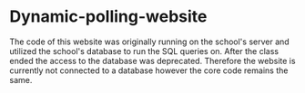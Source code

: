 ﻿# Dynamic-polling-website
The code of this website was originally running on the school's server and utilized the school's database to run the SQL queries on. After the class ended the access to the database was deprecated. Therefore the website is currently not connected to a database however the core code remains the same.
